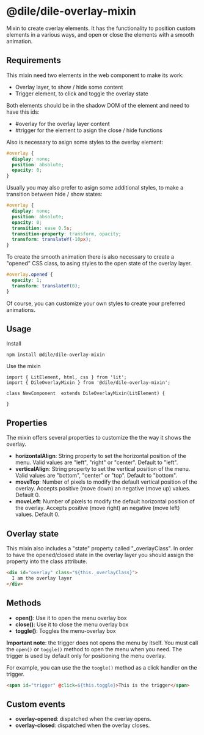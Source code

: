 # @dile/dile-overlay-mixin

Mixin to create overlay elements. It has the functionality to position custom elements in a various ways, and open or close the elements with a smooth animation.

## Requirements

This mixin need two elements in the web component to make its work:
- Overlay layer, to show / hide some content
- Trigger element, to click and toggle the overlay state

Both elements should be in the shadow DOM of the element and need to have this ids:
- #overlay for the overlay layer content
- #trigger for the element to asign the close / hide functions

Also is necessary to asign some styles to the overlay element:

```css
#overlay {
  display: none;
  position: absolute;
  opacity: 0;
}
```

Usually you may also prefer to asign some additional styles, to make a transition between hide / show states:

```css
#overlay {
  display: none;
  position: absolute;
  opacity: 0;
  transition: ease 0.5s;
  transition-property: transform, opacity;
  transform: translateY(-10px);
}
```

To create the smooth animation there is also necessary to create a "opened" CSS class, to asing styles to the open state of the overlay layer.

```css
#overlay.opened {
  opacity: 1;
  transform: translateY(0);
}
```

Of course, you can customize your own styles to create your preferred animations.

## Usage

Install

```
npm install @dile/dile-overlay-mixin
```

Use the mixin

```
import { LitElement, html, css } from 'lit';
import { DileOverlayMixin } from '@dile/dile-overlay-mixin';

class NewComponent  extends DileOverlayMixin(LitElement) {

}
```

## Properties

The mixin offers several properties to customize the the way it shows the overlay.

- **horizontalAlign**: String property to set the horizontal position of the menu. Valid values are "left", "right" or "center". Default to "left".
- **verticalAlign**: String property to set the vertical position of the menu. Valid values are "bottom", "center" or "top". Default to "bottom".
- **moveTop**: Number of pixels to modify the default vertical position of the overlay. Accepts positive (move down) an negative (move up) values. Default 0.
- **moveLeft**: Number of pixels to modify the default horizontal position of the overlay. Accepts positive (move right) an negative (move left) values. Default 0.

## Overlay state

This mixin also includes a "state" property called "_overlayClass". In order to have the opened/closed state in the overlay layer you should assign the property into the class attribute.

```html
<div id="overlay" class="${this._overlayClass}">
  I am the overlay layer
</div>
```

## Methods

- **open()**: Use it to open the menu overlay box
- **close()**: Use it to close the menu overlay box
- **toggle()**: Toggles the menu-overlay box

**Important note**: the trigger does not opens the menu by itself. You must call the ```open()``` or ```toggle()``` method to open the menu when you need. The trigger is used by default only for positioning the menu overlay.

For example, you can use the the ```toogle()``` method as a click handler on the trigger.

```html
<span id="trigger" @click=${this.toggle}>This is the trigger</span>
```

## Custom events

- **overlay-opened**: dispatched when the overlay opens.
- **overlay-closed**: dispatched when the overlay closes.